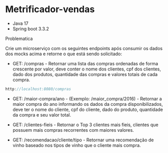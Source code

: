 # Metrificador-vendas

- Java 17
- Spring boot 3.3.2


Problematica 

Crie um microserviço com os seguintes endpoints após consumir os dados dos mocks acima e retorne o que está sendo solicitado:


- GET: /compras - Retornar uma lista das compras ordenadas de forma crescente por valor, deve conter o nome dos clientes, cpf dos clientes, dado dos produtos, quantidade das compras e valores totais de cada compra.

``` java
http://localhost:8080/compras
```

- GET: /maior-compra/ano - (Exemplo: /maior_compra/2016) - Retornar a maior compra do ano informando os dados da compra disponibilizados, deve ter o nome do cliente, cpf do cliente, dado do produto, quantidade da compra e seu valor total.

- GET: /clientes-fieis - Retornar o Top 3 clientes mais fieis, clientes que possuem mais compras recorrentes com maiores valores.

- GET: /recomendacao/cliente/tipo - Retornar uma recomendação de vinho baseado nos tipos de vinho que o cliente mais compra.